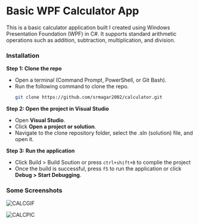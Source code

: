# **Basic WPF Calculator App**
This is a basic calculator application built I created using Windows Presentation Foundation (WPF) in C#. It supports standard arithmetic operations such as addition, subtraction, multiplication, and division.

### **Installation**

**Step 1: Clone the repo**
- Open a terminal (Command Prompt, PowerShell, or Git Bash).
- Run the following command to clone the repo.
  ```bash
  git clone https://github.com/srmagar2002/calculator.git

**Step 2: Open the project in Visual Studio**
- Open **Visual Studio**.
- Click **Open a project or solution**.
- Navigate to the clone repository folder, select the .sln (solution) file, and open it.

**Step 3: Run the application**
- Click Build > Build Soution or press `ctrl+shift+B` to complie the project
- Once the build is successful, press `f5` to run the application or click **Debug > Start Debugging**.

### **Some Screenshots**
![CALCGIF](/images/calc_showcase.gif)

![CALCPIC](/images/calc_showcase2.png)